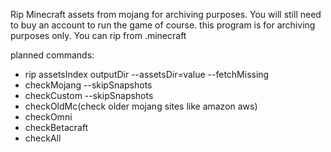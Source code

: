 Rip Minecraft assets from mojang for archiving purposes. You will still need to buy an account to run the game of course. this program is for archiving purposes only. You can rip from .minecraft

planned commands:
- rip assetsIndex outputDir --assetsDir=value --fetchMissing
- checkMojang --skipSnapshots
- checkCustom --skipSnapshots
- checkOldMc(check older mojang sites like amazon aws)
- checkOmni
- checkBetacraft
- checkAll
